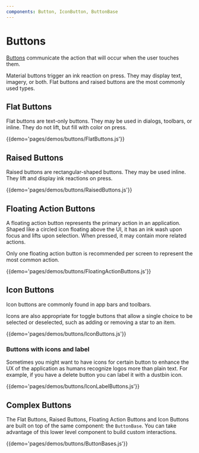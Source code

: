 ```yaml
---
components: Button, IconButton, ButtonBase
---
```


# Buttons

[Buttons](https://material.io/guidelines/components/buttons.html) communicate the action that will occur when the user touches them.

Material buttons trigger an ink reaction on press.
They may display text, imagery, or both.
Flat buttons and raised buttons are the most commonly used types.

## Flat Buttons

Flat buttons are text-only buttons.
They may be used in dialogs, toolbars, or inline.
They do not lift, but fill with color on press.

{{demo='pages/demos/buttons/FlatButtons.js'}}

## Raised Buttons

Raised buttons are rectangular-shaped buttons.
They may be used inline. They lift and display ink reactions on press.

{{demo='pages/demos/buttons/RaisedButtons.js'}}

## Floating Action Buttons

A floating action button represents the primary action in an application.
Shaped like a circled icon floating above the UI, it has an ink wash upon focus and lifts upon selection.
When pressed, it may contain more related actions.

Only one floating action button is recommended per screen to represent the most common action.

{{demo='pages/demos/buttons/FloatingActionButtons.js'}}

## Icon Buttons

Icon buttons are commonly found in app bars and toolbars.

Icons are also appropriate for toggle buttons that allow a single choice to be selected or deselected, such as adding or removing a star to an item.

{{demo='pages/demos/buttons/IconButtons.js'}}

### Buttons with icons and label
Sometimes you might want to have icons for certain button to enhance the UX of the application as humans recognize logos more than plain text. For example, if you have a delete button you can label it with a dustbin icon.

{{demo='pages/demos/buttons/IconLabelButtons.js'}}

## Complex Buttons

The Flat Buttons, Raised Buttons, Floating Action Buttons and Icon Buttons are built on top of the same component: the `ButtonBase`.
You can take advantage of this lower level component to build custom interactions.

{{demo='pages/demos/buttons/ButtonBases.js'}}
